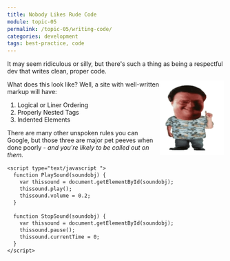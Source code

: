 ```yaml
---
title: Nobody Likes Rude Code
module: topic-05
permalink: /topic-05/writing-code/
categories: development
tags: best-practice, code
---
```


<div class="divider-heading"></div>

<div class="container-row">
  <p>It may seem ridiculous or silly, but there's such a thing as being a respectful dev that writes clean, proper code.</p>

  <img src="../img/nedry.gif" alt="Dennis Nedry gif from Jurassic Park" title="Ah ah ah!" style="float: right; width: 150px; margin-top: 0;" onmouseover="PlaySound( 'mySound') " onmouseout="StopSound( 'mySound') "/>

  <p>What does this look like? Well, a site with well-written markup will have:</p>

  <ol>
    <li>Logical or Liner Ordering</li>
    <li>Properly Nested Tags</li>
    <li>Indented Elements</li>
  </ol>

  <p>There are many other unspoken rules you can Google, but those three are major pet peeves when done poorly - <i>and you're likely to be called out on them.</i></p>


  <audio id="mySound" loop>
    <source src="../media/nedry.wav" type="audio/wav">
    <source src="../media/nedry.mp3" type="audio/mpeg">
    <source src="../media/nedry.ogg" type="audio/ogg">
    Your browser does not support the audio tag.
  </audio>
  <audio id="mySound" src="../media/nedry.mp3"></audio>

    <script type="text/javascript ">
      function PlaySound(soundobj) {
        var thissound = document.getElementById(soundobj);
        thissound.play();
        thissound.volume = 0.2;
      }

      function StopSound(soundobj) {
        var thissound = document.getElementById(soundobj);
        thissound.pause();
        thissound.currentTime = 0;
      }
    </script>
</div>
